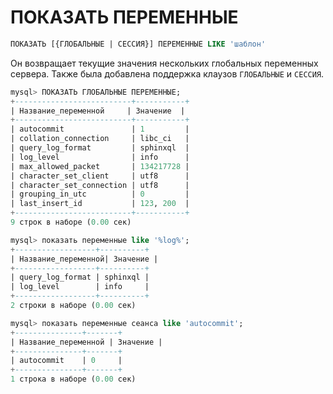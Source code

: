 # ПОКАЗАТЬ ПЕРЕМЕННЫЕ

```sql
ПОКАЗАТЬ [{ГЛОБАЛЬНЫЕ | СЕССИЯ}] ПЕРЕМЕННЫЕ LIKE 'шаблон'
```

Он возвращает текущие значения нескольких глобальных переменных сервера. Также была добавлена поддержка клаузов `ГЛОБАЛЬНЫЕ` и `СЕССИЯ`.

```sql
mysql> ПОКАЗАТЬ ГЛОБАЛЬНЫЕ ПЕРЕМЕННЫЕ;
+--------------------------+-----------+
| Название_переменной     | Значение  |
+--------------------------+-----------+
| autocommit               | 1         |
| collation_connection     | libc_ci   |
| query_log_format         | sphinxql  |
| log_level                | info      |
| max_allowed_packet       | 134217728 |
| character_set_client     | utf8      |
| character_set_connection | utf8      |
| grouping_in_utc          | 0         |
| last_insert_id           | 123, 200  |
+--------------------------+-----------+
9 строк в наборе (0.00 сек)
```

```sql
mysql> показать переменные like '%log%';
+------------------+----------+
| Название_переменной| Значение |
+------------------+----------+
| query_log_format | sphinxql |
| log_level        | info     |
+------------------+----------+
2 строки в наборе (0.00 сек)
```

```sql
mysql> показать переменные сеанса like 'autocommit';
+---------------+-------+
| Название_переменной | Значение |
+---------------+-------+
| autocommit    | 0     |
+---------------+-------+
1 строка в наборе (0.00 сек)
```
<!-- proofread -->

